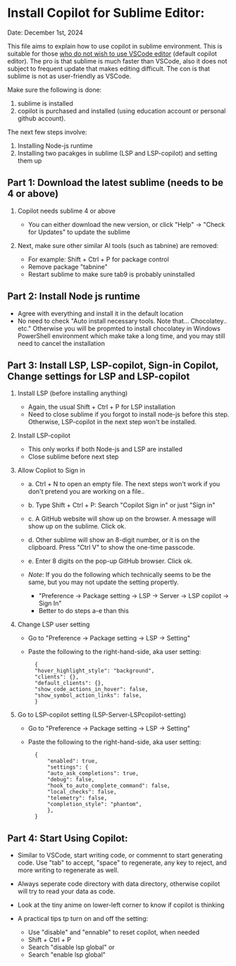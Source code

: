 # Install Copilot for Sublime Editor:

Date: December 1st, 2024


This file aims to explain how to use copilot in sublime environment. This is suitable for those <ins>who do not wish to use VSCode editor</ins> (default copilot editor). The pro is that sublime is much faster than VSCode, also it does not subject to frequent update that makes editing difficult. The con is that sublime is not as user-friendly as VSCode. 


Make sure the following is done: 

1. sublime is installed 
2. copilot is purchased and installed (using education account or personal github account). 

The next few steps involve: 
	
1. Installing Node-js runtime
2. Installing two pacakges in sublime (LSP and LSP-copilot) and setting them up



## Part 1: Download the latest sublime (needs to be 4 or above)

1. Copilot needs sublime 4 or above 
	
	- You can either download the new version, or click "Help" -> "Check for Updates" to update the sublime 
	
2. Next, make sure other similar AI tools (such as tabnine) are removed: 

	- For example: Shift + Ctrl + P for package control 
	- Remove package "tabnine"
	- Restart sublime to make sure tab9 is probably uninstalled



## Part 2: Install Node js runtime 
	

- Agree with everything and install it in the default location
- No need to check "Auto install necessary tools. Note that... Chocolatey.. etc." Otherwise you will be propmted to install chocolatey in Windows PowerShell environment which make take a long time, and you may still need to cancel the installation 



## Part 3: Install LSP, LSP-copilot, Sign-in Copilot, Change settings for LSP and LSP-copilot 

1. Install LSP (before installing anything)

	- Again, the usual Shift + Ctrl + P for LSP installation
	- Need to close sublime if you forgot to install node-js before this step. Otherwise, LSP-copilot in the next step won't be installed.

2. Install LSP-copilot 

 	- This only works if both Node-js and LSP are installed 
	- Close sublime before next step 

3. Allow Copliot to Sign in

	- a. Ctrl + N to open an empty file. The next steps won't work if you don't pretend you are working on a file..
	- b. Type Shift + Ctrl + P: Search "Copilot Sign in" or just "Sign in"
	- c. A GitHub website will show up on the browser. A message will show up on the sublime. Click ok.
	- d. Other sublime will show an 8-digit number, or it is on the clipboard. Press "Ctrl V" to show the one-time passcode.
	- e. Enter 8 digits on the pop-up GitHub browser. Click ok.
	
	- *Note*: If you do the following which technically seems to be the same, but you may not update the setting propertly.
		- "Preference -> Package setting -> LSP -> Server -> LSP copilot -> Sign In" 
		- Better to do steps a-e than this


4. Change LSP user setting

	- Go to "Preference -> Package setting -> LSP -> Setting" 
	- Paste the following to the right-hand-side, aka user setting: 

		 	{
			"hover_highlight_style": "background",
	  		"clients": {},
	  		"default_clients": {},
	  		"show_code_actions_in_hover": false,
	  		"show_symbol_action_links": false,
		   	}
		
5. Go to LSP-copilot setting (LSP-Server-LSPcopilot-setting)

	- Go to "Preference -> Package setting -> LSP -> Setting" 
	- Paste the following to the right-hand-side, aka user setting: 
				
			{ 	
				"enabled": true,
				"settings": {
				"auto_ask_completions": true,
				"debug": false,
				"hook_to_auto_complete_command": false,
				"local_checks": false,
				"telemetry": false,
				"completion_style": "phantom",
				},
		    }

	

## Part 4: Start Using Copilot:
	
- Similar to VSCode, start writing code, or commennt to start generating code. Use "tab" to accept, "space" to regenerate, any key to reject, and more writing to regenerate as well. 

- Always seperate code directory with data directory, otherwise copilot will try to read your data as code.

- Look at the tiny anime on lower-left corner to know if copilot is thinking

- A practical tips tp turn on and off the setting:
	- Use "disable" and "ennable" to reset copilot, when needed 
	- Shift + Ctrl + P 
	- Search "disable lsp global" or 
	- Search "enable lsp global"



